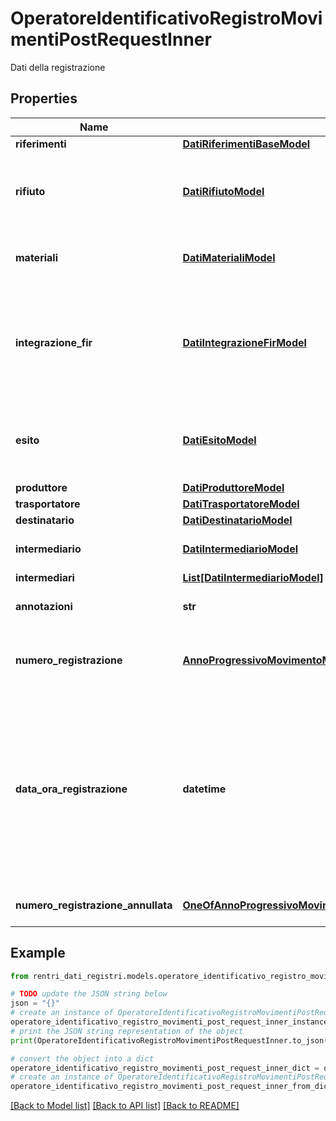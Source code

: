 # OperatoreIdentificativoRegistroMovimentiPostRequestInner

Dati della registrazione

## Properties

Name | Type | Description | Notes
------------ | ------------- | ------------- | -------------
**riferimenti** | [**DatiRiferimentiBaseModel**](DatiRiferimentiBaseModel.md) | Riferimenti operazione | 
**rifiuto** | [**DatiRifiutoModel**](DatiRifiutoModel.md) | Identificazione del rifiuto.  Richiesto solamente se causale_operazione è diversa da \&quot;M\&quot;. | [optional] 
**materiali** | [**DatiMaterialiModel**](DatiMaterialiModel.md) | Materiali (solo impianti).  Richiesto solamente se causale_operazione è uguale a \&quot;M\&quot;. | [optional] 
**integrazione_fir** | [**DatiIntegrazioneFirModel**](DatiIntegrazioneFirModel.md) | Integrazione FIR - Registro C/S.  Non deve essere indicato se causale_operazione è diversa da \&quot;aT\&quot;, \&quot;TR\&quot;, \&quot;T*\&quot;, \&quot;T*AT\&quot;. | [optional] 
**esito** | [**DatiEsitoModel**](DatiEsitoModel.md) | Esito conferimento.  Non deve essere indicato se causale_operazione è diversa da \&quot;aT\&quot;, \&quot;T*AT\&quot;. | [optional] 
**produttore** | [**DatiProduttoreModel**](DatiProduttoreModel.md) | Produttore del rifiuto | [optional] 
**trasportatore** | [**DatiTrasportatoreModel**](DatiTrasportatoreModel.md) | Trasportatore | [optional] 
**destinatario** | [**DatiDestinatarioModel**](DatiDestinatarioModel.md) | Destinatario | [optional] 
**intermediario** | [**DatiIntermediarioModel**](DatiIntermediarioModel.md) | Intermediario     ⚠️ Deprecato: utilizzare \&quot;Intermediari\&quot; | [optional] 
**intermediari** | [**List[DatiIntermediarioModel]**](DatiIntermediarioModel.md) | Intermediari | [optional] 
**annotazioni** | **str** | Annotazioni contenenti il motivo dell&#39;annullamento | 
**numero_registrazione** | [**AnnoProgressivoMovimentoModel**](AnnoProgressivoMovimentoModel.md) | Numero registrazione della rettifica di annullamento tramite anno di riferimento e progressivo | 
**data_ora_registrazione** | **datetime** | Data di registrazione (formato ISO 8601 UTC) dell&#39;annullamento come previsto nel modello di registro RENTRI. Trattandosi di una registrazione informatica, è consentito indicare l&#39;ora, anche se non obbligatoria.  &lt;b&gt;Esempi:&lt;/b&gt; solo data &#x3D; \&quot;2024-01-01\&quot;, data con ora &#x3D; \&quot;2024-01-01T12:00:00Z\&quot; | 
**numero_registrazione_annullata** | [**OneOfAnnoProgressivoMovimentoModelIdentificativoMovimentoModel**](OneOfAnnoProgressivoMovimentoModelIdentificativoMovimentoModel.md) | Numero registrazione della registrazione da annullare | 

## Example

```python
from rentri_dati_registri.models.operatore_identificativo_registro_movimenti_post_request_inner import OperatoreIdentificativoRegistroMovimentiPostRequestInner

# TODO update the JSON string below
json = "{}"
# create an instance of OperatoreIdentificativoRegistroMovimentiPostRequestInner from a JSON string
operatore_identificativo_registro_movimenti_post_request_inner_instance = OperatoreIdentificativoRegistroMovimentiPostRequestInner.from_json(json)
# print the JSON string representation of the object
print(OperatoreIdentificativoRegistroMovimentiPostRequestInner.to_json())

# convert the object into a dict
operatore_identificativo_registro_movimenti_post_request_inner_dict = operatore_identificativo_registro_movimenti_post_request_inner_instance.to_dict()
# create an instance of OperatoreIdentificativoRegistroMovimentiPostRequestInner from a dict
operatore_identificativo_registro_movimenti_post_request_inner_from_dict = OperatoreIdentificativoRegistroMovimentiPostRequestInner.from_dict(operatore_identificativo_registro_movimenti_post_request_inner_dict)
```
[[Back to Model list]](../README.md#documentation-for-models) [[Back to API list]](../README.md#documentation-for-api-endpoints) [[Back to README]](../README.md)


